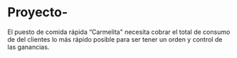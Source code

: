 # Proyecto-
El puesto de comida rápida “Carmelita" necesita cobrar el total de consumo de del clientes lo más rápido posible para ser tener un orden y control de las ganancias. 
